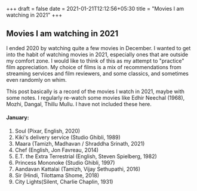 +++ 
draft = false
date = 2021-01-21T12:12:56+05:30
title = "Movies I am watching in 2021"
+++

## Movies I am watching in 2021
I ended 2020 by watching quite a few movies in December. I wanted to get into the habit of watching movies in 2021, especially ones that are outside my comfort zone. I would like to think of this as my attempt to "practice" film appreciation. My choice of films is a mix of recommendations from streaming services and film reviewers, and some classics, and sometimes even randomly on whim.

This post basically is a record of the movies I watch in 2021, maybe with some notes. I regularly re-watch some movies like Edhir Neechal (1968), Mozhi, Dangal, Thillu Mullu. I have not included these here.

#### January:
1. Soul (Pixar, English, 2020)
2. Kiki's delivery service (Studio Ghibli, 1989)
3. Maara (Tamizh, Madhavan / Shraddha Srinath, 2021)
4. Chef (English, Jon Favreau, 2014)
5. E.T. the Extra Terrestrial (English, Steven Spielberg, 1982)
6. Princess Mononoke (Studio Ghibli, 1997)
7. Aandavan Kattalai (Tamizh, Vijay Sethupathi, 2016)
8. Sir (Hindi, Tilottama Shome, 2018)
9. City Lights(Silent, Charlie Chaplin, 1931)